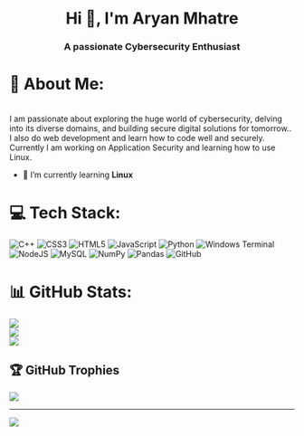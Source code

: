<h1 align="center">Hi 👋, I'm Aryan Mhatre</h1>
<h3 align="center">A passionate Cybersecurity Enthusiast</h3>

# 💫 About Me:
<br>I am passionate about exploring the huge world of cybersecurity, delving into its diverse domains, and building secure digital solutions for tomorrow..<br>I also do web development and learn how to code well and securely.<br>Currently I am working on Application Security and learning how to use Linux.<br>
- 🌱 I’m currently learning **Linux**


# 💻 Tech Stack:
![C++](https://img.shields.io/badge/c++-%2300599C.svg?style=for-the-badge&logo=c%2B%2B&logoColor=white) ![CSS3](https://img.shields.io/badge/css3-%231572B6.svg?style=for-the-badge&logo=css3&logoColor=white) ![HTML5](https://img.shields.io/badge/html5-%23E34F26.svg?style=for-the-badge&logo=html5&logoColor=white) ![JavaScript](https://img.shields.io/badge/javascript-%23323330.svg?style=for-the-badge&logo=javascript&logoColor=%23F7DF1E) ![Python](https://img.shields.io/badge/python-3670A0?style=for-the-badge&logo=python&logoColor=ffdd54) ![Windows Terminal](https://img.shields.io/badge/Windows%20Terminal-%234D4D4D.svg?style=for-the-badge&logo=windows-terminal&logoColor=white) ![NodeJS](https://img.shields.io/badge/node.js-6DA55F?style=for-the-badge&logo=node.js&logoColor=white) ![MySQL](https://img.shields.io/badge/mysql-4479A1.svg?style=for-the-badge&logo=mysql&logoColor=white) ![NumPy](https://img.shields.io/badge/numpy-%23013243.svg?style=for-the-badge&logo=numpy&logoColor=white) ![Pandas](https://img.shields.io/badge/pandas-%23150458.svg?style=for-the-badge&logo=pandas&logoColor=white) ![GitHub](https://img.shields.io/badge/github-%23121011.svg?style=for-the-badge&logo=github&logoColor=white)
# 📊 GitHub Stats:
![](https://github-readme-stats.vercel.app/api?username=Heroic2024&theme=dark&hide_border=false&include_all_commits=false&count_private=false)<br/>
![](https://nirzak-streak-stats.vercel.app/?user=Heroic2024&theme=dark&hide_border=false)<br/>
![](https://github-readme-stats.vercel.app/api/top-langs/?username=Heroic2024&theme=dark&hide_border=false&include_all_commits=false&count_private=false&layout=compact)

## 🏆 GitHub Trophies
![](https://github-profile-trophy.vercel.app/?username=Heroic2024&theme=radical&no-frame=false&no-bg=true&margin-w=4)

---
[![](https://visitcount.itsvg.in/api?id=Heroic2024&icon=0&color=0)](https://visitcount.itsvg.in)

<!-- Proudly created with GPRM ( https://gprm.itsvg.in ) -->
